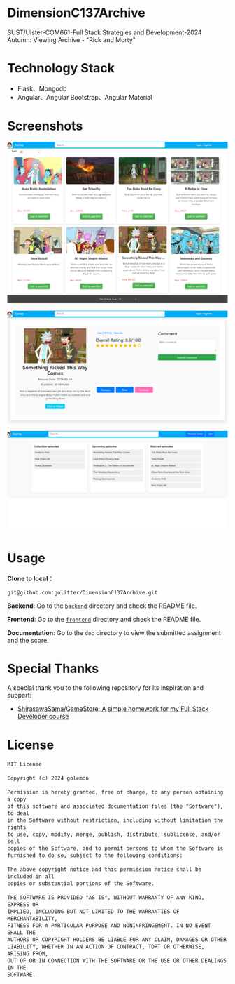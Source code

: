 # DimensionC137Archive
SUST/Ulster-COM661-Full Stack Strategies and Development-2024 Autumn: Viewing Archive - "Rick and Morty"

# Technology Stack

- Flask、Mongodb
- Angular、Angular Bootstrap、Angular Material

# Screenshots

![img](doc/images/aaa32339512402b0ea523b773d10e150.png)

![img](doc/images/0c5414b79a36c6f5c254ddd9cdb24c1e.png)

![img](doc/images/f04b8afe8683db5f1b341001b2ccb33e.png)

# Usage

**Clone to local**：

```shell
git@github.com:golitter/DimensionC137Archive.git
```

**Backend**: Go to the [`backend`](https://github.com/golitter/DimensionC137Archive/tree/main/backend) directory and check the README file.

**Frontend**: Go to the [`frontend`](https://github.com/golitter/DimensionC137Archive/tree/main/frontend) directory and check the README file.

**Documentation**: Go to the `doc` directory to view the submitted assignment and the score.

# Special Thanks

A special thank you to the following repository for its inspiration and support:

- [ShirasawaSama/GameStore: A simple homework for my Full Stack Developer course](https://github.com/ShirasawaSama/GameStore)

# License

```shell
MIT License

Copyright (c) 2024 golemon

Permission is hereby granted, free of charge, to any person obtaining a copy
of this software and associated documentation files (the "Software"), to deal
in the Software without restriction, including without limitation the rights
to use, copy, modify, merge, publish, distribute, sublicense, and/or sell
copies of the Software, and to permit persons to whom the Software is
furnished to do so, subject to the following conditions:

The above copyright notice and this permission notice shall be included in all
copies or substantial portions of the Software.

THE SOFTWARE IS PROVIDED "AS IS", WITHOUT WARRANTY OF ANY KIND, EXPRESS OR
IMPLIED, INCLUDING BUT NOT LIMITED TO THE WARRANTIES OF MERCHANTABILITY,
FITNESS FOR A PARTICULAR PURPOSE AND NONINFRINGEMENT. IN NO EVENT SHALL THE
AUTHORS OR COPYRIGHT HOLDERS BE LIABLE FOR ANY CLAIM, DAMAGES OR OTHER
LIABILITY, WHETHER IN AN ACTION OF CONTRACT, TORT OR OTHERWISE, ARISING FROM,
OUT OF OR IN CONNECTION WITH THE SOFTWARE OR THE USE OR OTHER DEALINGS IN THE
SOFTWARE.
```

